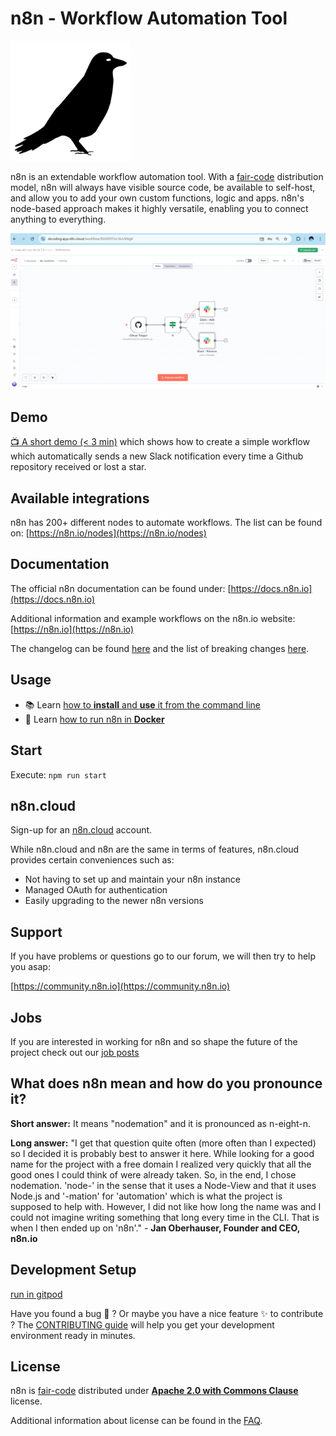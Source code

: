 # n8n - Workflow Automation Tool

![n8n.io - Workflow Automation](https://raw.githubusercontent.com/n8n-io/n8n/master/assets/n8n-logo.png)

n8n is an extendable workflow automation tool. With a [fair-code](http://faircode.io) distribution model, n8n will always have visible source code, be available to self-host, and allow you to add your own custom functions, logic and apps. n8n's node-based approach makes it highly versatile, enabling you to connect anything to everything.

<a href="https://raw.githubusercontent.com/n8n-io/n8n/master/assets/n8n-screenshot.png"><img src="https://raw.githubusercontent.com/n8n-io/n8n/master/assets/n8n-screenshot.png" width="550" alt="n8n.io - Screenshot"></a>



## Demo

[:tv: A short demo (< 3 min)](https://www.youtube.com/watch?v=3w7xIMKLVAg) which shows how to create a simple workflow which
automatically sends a new Slack notification every time a Github repository
received or lost a star.

## Available integrations

n8n has 200+ different nodes to automate workflows. The list can be found on: [https://n8n.io/nodes](https://n8n.io/nodes)


## Documentation

The official n8n documentation can be found under: [https://docs.n8n.io](https://docs.n8n.io)

Additional information and example workflows on the n8n.io website: [https://n8n.io](https://n8n.io)

The changelog can be found [here](https://docs.n8n.io/reference/changelog.html) and the list of breaking changes [here](https://github.com/n8n-io/n8n/blob/master/packages/cli/BREAKING-CHANGES.md).


## Usage

- :books: Learn [how to **install** and **use** it from the command line](https://github.com/n8n-io/n8n/tree/master/packages/cli/README.md)
- :whale: Learn [how to run n8n in **Docker**](https://github.com/n8n-io/n8n/tree/master/docker/images/n8n/README.md)



## Start

Execute: `npm run start`



## n8n.cloud

Sign-up for an [n8n.cloud](https://www.n8n.cloud/) account.

While n8n.cloud and n8n are the same in terms of features, n8n.cloud provides certain conveniences such as:
- Not having to set up and maintain your n8n instance
- Managed OAuth for authentication
- Easily upgrading to the newer n8n versions



## Support

If you have problems or questions go to our forum, we will then try to help you asap:

[https://community.n8n.io](https://community.n8n.io)



## Jobs

If you are interested in working for n8n and so shape the future of the project
check out our [job posts](https://apply.workable.com/n8n/)



## What does n8n mean and how do you pronounce it?

**Short answer:** It means "nodemation" and it is pronounced as n-eight-n.

**Long answer:** "I get that question quite often (more often than I expected)
so I decided it is probably best to answer it here. While looking for a
good name for the project with a free domain I realized very quickly that all the
good ones I could think of were already taken. So, in the end, I chose
nodemation. 'node-' in the sense that it uses a Node-View and that it uses
Node.js and '-mation' for 'automation' which is what the project is supposed to help with.
However, I did not like how long the name was and I could not imagine writing
something that long every time in the CLI. That is when I then ended up on
'n8n'." - **Jan Oberhauser, Founder and CEO, n8n.io**



## Development Setup

[run in gitpod](gitpod.io/#https://github.com/st-ax/n8n)

Have you found a bug :bug: ? Or maybe you have a nice feature :sparkles: to contribute ? The [CONTRIBUTING guide](https://github.com/n8n-io/n8n/blob/master/CONTRIBUTING.md) will help you get your development environment ready in minutes.



## License

n8n is [fair-code](http://faircode.io) distributed under [**Apache 2.0 with Commons Clause**](https://github.com/n8n-io/n8n/blob/master/packages/cli/LICENSE.md) license.

Additional information about license can be found in the [FAQ](https://docs.n8n.io/#/faq?id=license).
